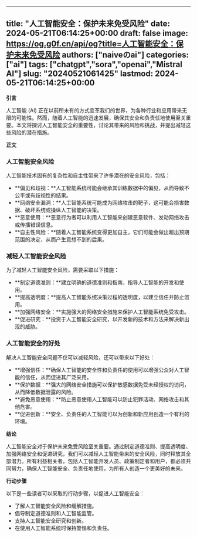 
---
title: "人工智能安全：保护未来免受风险"
date: 2024-05-21T06:14:25+00:00
draft: false
image: https://og.g0f.cn/api/og?title=人工智能安全：保护未来免受风险
authors: ["naiveのai"]
categories: ["ai"]
tags: ["chatgpt","sora","openai","Mistral AI"]
slug: "20240521061425"
lastmod: 2024-05-21T06:14:25+00:00
---
**引言**

人工智能 (AI) 正在以前所未有的方式变革我们的世界，为各种行业和应用带来无限的可能性。然而，随着人工智能的迅速发展，确保其安全和负责任地使用至关重要。本文将探讨人工智能安全的重要性，讨论其带来的风险和挑战，并提出减轻这些风险的潜在措施。

**正文**

### 人工智能安全风险

人工智能技术固有的复杂性和自主性带来了许多潜在的安全风险，包括：

- **偏见和歧视：**人工智能系统可能会继承其训练数据中的偏见，从而导致不公平或有歧视性的结果。
- **网络安全漏洞：**人工智能系统可能成为网络攻击的靶子，这可能会损害数据、破坏系统或操纵人工智能的决策。
- **恶意使用：**恶意行为者可以利用人工智能来创建恶意软件、发动网络攻击或传播错误信息。
- **自主性风险：**随着人工智能系统变得更加自主，它们可能会做出超出预期范围的决定，从而产生意想不到的后果。

### 减轻人工智能安全风险

为了减轻人工智能安全风险，需要采取以下措施：

- **制定道德准则：**建立明确的道德准则和指南，指导人工智能的开发和使用。
- **提高透明度：**提高人工智能系统决策过程的透明度，以建立信任并防止滥用。
- **加强网络安全：**实施强大的网络安全措施来保护人工智能系统免受攻击。
- **促进研究：**投资于人工智能安全研究，以开发新的技术和方法来解决新出现的威胁。

### 人工智能安全的好处

解决人工智能安全问题不仅可以减轻风险，还可以带来以下好处：

- **增强信任：**确保人工智能的安全性和负责任的使用可以增强公众对人工智能的信任，从而促进其广泛采用。
- **保护数据：**强大的网络安全措施可以保护敏感数据免受未经授权的访问，从而降低数据泄露的风险。
- **避免恶意使用：**防止恶意使用人工智能可以防止犯罪活动、网络攻击和其他危害。
- **促进创新：**安全、负责任的人工智能可以为创新和新应用创造一个有利的环境。

**结论**

人工智能安全对于保护未来免受风险至关重要。通过制定道德准则、提高透明度、加强网络安全和促进研究，我们可以减轻人工智能带来的安全风险，同时释放其全部潜力。所有利益相关者，包括人工智能开发人员、政策制定者和用户，都必须共同努力，确保人工智能安全、负责任地使用，为所有人创造一个更美好的未来。

**行动步骤**

以下是一些读者可以采取的行动步骤，以促进人工智能安全：

- 了解人工智能安全风险和缓解措施。
- 倡导制定道德准则和人工智能监管。
- 支持人工智能安全研究和创新。
- 在使用人工智能系统时保持警惕和负责任。